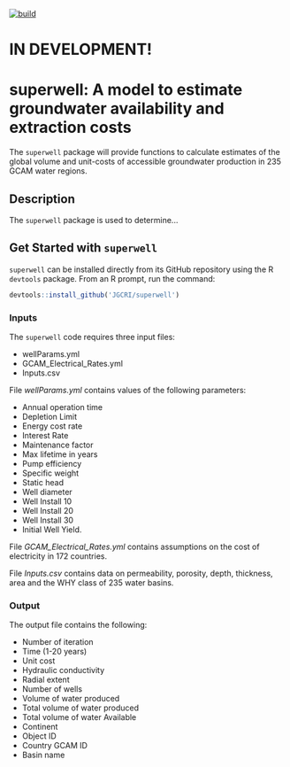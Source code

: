 [![build](https://github.com/JGCRI/superwell/actions/workflows/build.yml/badge.svg)](https://github.com/JGCRI/superwell/actions/workflows/build.yml)

# IN DEVELOPMENT!

# superwell: A model to estimate groundwater availability and extraction costs

The `superwell` package will provide functions to calculate estimates of the global volume and unit-costs of accessible groundwater production in 235 GCAM water regions.

## Description
The `superwell` package is used to determine...

## Get Started with `superwell`
`superwell` can be installed directly from its GitHub repository using the R `devtools` package. From an R prompt, run the command:

```r
devtools::install_github('JGCRI/superwell')
```

### Inputs
The `superwell` code requires three input files:
- wellParams.yml
- GCAM_Electrical_Rates.yml
- Inputs.csv

File *wellParams.yml* contains values of the following parameters:
- Annual operation time
- Depletion Limit
- Energy cost rate
- Interest Rate
- Maintenance factor
- Max lifetime in years
- Pump efficiency
- Specific weight
- Static head
- Well diameter
- Well Install 10
- Well Install 20
- Well Install 30
- Initial Well Yield.

File *GCAM_Electrical_Rates.yml* contains assumptions on the cost of electricity in 172 countries.

File *Inputs.csv* contains data on permeability, porosity, depth, thickness, area and the WHY class of 235 water basins.

### Output
The output file contains the following:
- Number of iteration
- Time (1-20 years)
- Unit cost
- Hydraulic conductivity
- Radial extent
- Number of wells
- Volume of water produced
- Total volume of water produced
- Total volume of water Available
- Continent
- Object ID
- Country	GCAM ID
- Basin name
